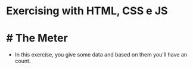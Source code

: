 # Exercising with HTML, CSS e JS
# # The Meter

- In this exercise, you give some data and based on them you'll have an count.